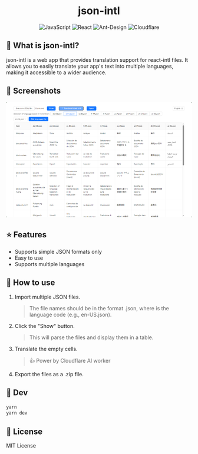 <h1 align="center">json-intl</h1>
<p align="center">
<span>
<img src = "https://img.shields.io/badge/javascript-%23323330.svg?style=for-the-badge&logo=javascript&logoColor=%23F7DF1E" alt="JavaScript"/>
</span>
<span>
<img src = "https://img.shields.io/badge/react-%2320232a.svg?style=for-the-badge&logo=react&logoColor=%2361DAFB" alt="React"/>
</span>
<span>
<img src = "https://img.shields.io/badge/-AntDesign-%230170FE?style=for-the-badge&logo=ant-design&logoColor=white" alt="Ant-Design"/>
</span>
<span>
<img src = "https://img.shields.io/badge/Cloudflare-F38020?style=for-the-badge&logo=Cloudflare&logoColor=white" alt="Cloudflare"/>
</span>
</p>

## 🤔 What is json-intl?

json-intl is a web app that provides translation support for react-intl files. It allows you to easily translate your app's text into multiple languages, making it accessible to a wider audience.

## 🌱 Screenshots
![](./imgs/main.png)

## ⭐ Features

- Supports simple JSON formats only
- Easy to use
- Supports multiple languages

## 👣 How to use

1. Import multiple JSON files.
   > The file names should be in the format <language>.json, where <language> is the language code (e.g., en-US.json).
2. Click the "Show" button.
   > This will parse the files and display them in a table.
3. Translate the empty cells.
    > 👍 Power by Cloudflare AI worker
4. Export the files as a .zip file.

## 🚀 Dev

```bash
yarn
yarn dev
```

## 📜 License

MIT License